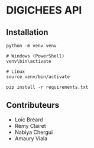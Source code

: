 # DIGICHEES API

## Installation

```
python -m venv venv

# Windows (PowerShell)
venv\bin\activate

# Linux
source venv/bin/activate

pip install -r requirements.txt
```

<!-- all the readme stuff here -->

## Contributeurs

- Loïc Bréard
- Rémy Clairet
- Nabiya Chergui
- Amaury Viala
